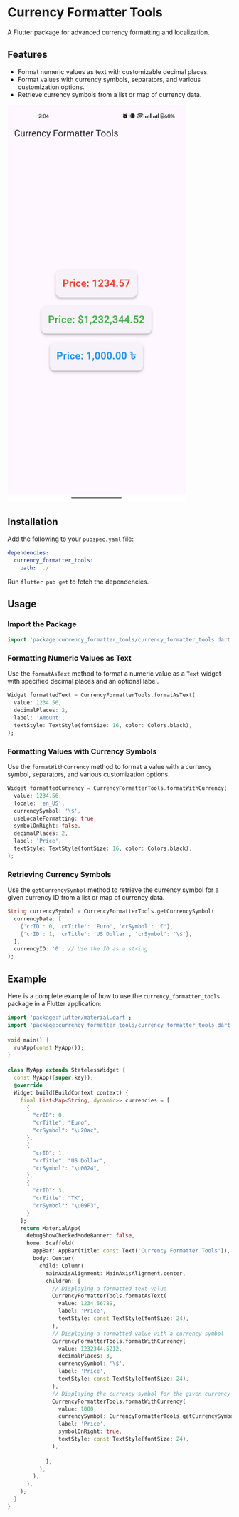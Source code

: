 # Currency Formatter Tools

A Flutter package for advanced currency formatting and localization.

## Features

- Format numeric values as text with customizable decimal places.
- Format values with currency symbols, separators, and various customization options.
- Retrieve currency symbols from a list or map of currency data.

<img src="https://github.com/Codeware-Ltd/currency_formatter_tools/blob/main/example/assets/demo_1.jpg" alt="Currency Formatter Tools" width="400"/>

## Installation

Add the following to your `pubspec.yaml` file:

```yaml
dependencies:
  currency_formatter_tools:
    path: ../ 
```

Run `flutter pub get` to fetch the dependencies.

## Usage

### Import the Package

```dart
import 'package:currency_formatter_tools/currency_formatter_tools.dart';
```

### Formatting Numeric Values as Text

Use the `formatAsText` method to format a numeric value as a `Text` widget with specified decimal places and an optional label.

```dart
Widget formattedText = CurrencyFormatterTools.formatAsText(
  value: 1234.56,
  decimalPlaces: 2,
  label: 'Amount',
  textStyle: TextStyle(fontSize: 16, color: Colors.black),
);
```

### Formatting Values with Currency Symbols

Use the `formatWithCurrency` method to format a value with a currency symbol, separators, and various customization options.

```dart
Widget formattedCurrency = CurrencyFormatterTools.formatWithCurrency(
  value: 1234.56,
  locale: 'en_US',
  currencySymbol: '\$',
  useLocaleFormatting: true,
  symbolOnRight: false,
  decimalPlaces: 2,
  label: 'Price',
  textStyle: TextStyle(fontSize: 16, color: Colors.black),
);
```

### Retrieving Currency Symbols

Use the `getCurrencySymbol` method to retrieve the currency symbol for a given currency ID from a list or map of currency data.

```dart
String currencySymbol = CurrencyFormatterTools.getCurrencySymbol(
  currencyData: [
    {'crID': 0, 'crTitle': 'Euro', 'crSymbol': '€'},
    {'crID': 1, 'crTitle': 'US Dollar', 'crSymbol': '\$'},
  ],
  currencyID: '0', // Use the ID as a string
);
```

## Example

Here is a complete example of how to use the `currency_formatter_tools` package in a Flutter application:

```dart
import 'package:flutter/material.dart';
import 'package:currency_formatter_tools/currency_formatter_tools.dart';

void main() {
  runApp(const MyApp());
}

class MyApp extends StatelessWidget {
  const MyApp({super.key});
  @override
  Widget build(BuildContext context) {
    final List<Map<String, dynamic>> currencies = [
      {
        "crID": 0,
        "crTitle": "Euro",
        "crSymbol": "\u20ac",
      },
      {
        "crID": 1,
        "crTitle": "US Dollar",
        "crSymbol": "\u0024",
      },
      {
        "crID": 3,
        "crTitle": "TK",
        "crSymbol": "\u09F3",
      }
    ];
    return MaterialApp(
      debugShowCheckedModeBanner: false,
      home: Scaffold(
        appBar: AppBar(title: const Text('Currency Formatter Tools')),
        body: Center(
          child: Column(
            mainAxisAlignment: MainAxisAlignment.center,
            children: [
              // Displaying a formatted text value
              CurrencyFormatterTools.formatAsText(
                value: 1234.56789,
                label: 'Price',
                textStyle: const TextStyle(fontSize: 24),
              ),
              // Displaying a formatted value with a currency symbol
              CurrencyFormatterTools.formatWithCurrency(
                value: 1232344.5212,
                decimalPlaces: 3,
                currencySymbol: '\$',
                label: 'Price',
                textStyle: const TextStyle(fontSize: 24),
              ),
              // Displaying the currency symbol for the given currency ID
              CurrencyFormatterTools.formatWithCurrency(
                value: 1000,
                currencySymbol: CurrencyFormatterTools.getCurrencySymbol(currencyData: currencies, currencyID: '3'),
                label: 'Price',
                symbolOnRight: true,
                textStyle: const TextStyle(fontSize: 24),
              ),

            ],
          ),
        ),
      ),
    );
  }
}
```